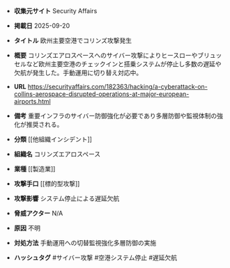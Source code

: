 - **収集元サイト**
Security Affairs

- **掲載日**
2025-09-20

- **タイトル**
欧州主要空港でコリンズ攻撃発生

- **概要**
コリンズエアロスペースへのサイバー攻撃によりヒースローやブリュッセルなど欧州主要空港のチェックインと搭乗システムが停止し多数の遅延や欠航が発生した。手動運用に切り替え対応中。

- **URL**
https://securityaffairs.com/182363/hacking/a-cyberattack-on-collins-aerospace-disrupted-operations-at-major-european-airports.html

- **備考**
重要インフラのサイバー防御強化が必要であり多層防御や監視体制の強化が推奨される。

- **分類**
[[他組織インシデント]]

- **組織名**
コリンズエアロスペース

- **業種**
[[製造業]]

- **攻撃手口**
[[標的型攻撃]]

- **攻撃影響**
システム停止による遅延欠航

- **脅威アクター**
N/A

- **原因**
不明

- **対処方法**
手動運用への切替監視強化多層防御の実施

- **ハッシュタグ**
#サイバー攻撃 #空港システム停止 #遅延欠航
